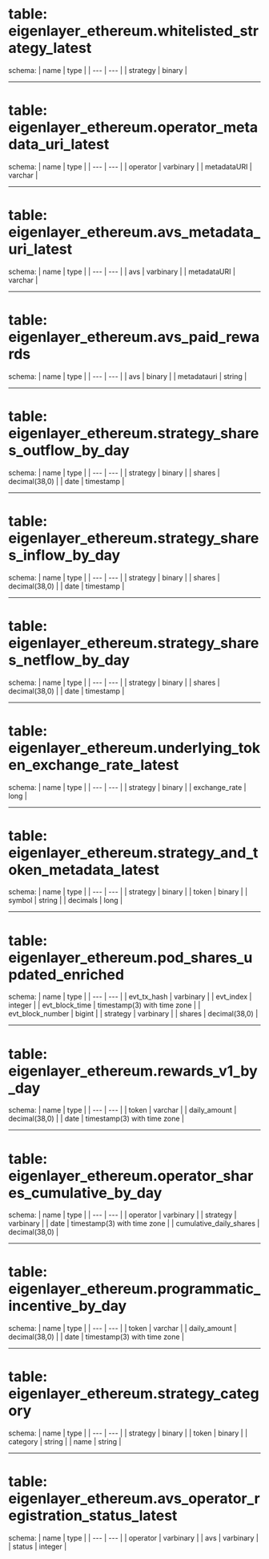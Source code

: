 # table: eigenlayer_ethereum.whitelisted_strategy_latest

schema:
| name | type |
| --- | --- |
| strategy | binary |

---
# table: eigenlayer_ethereum.operator_metadata_uri_latest

schema:
| name | type |
| --- | --- |
| operator | varbinary |
| metadataURI | varchar |

---
# table: eigenlayer_ethereum.avs_metadata_uri_latest

schema:
| name | type |
| --- | --- |
| avs | varbinary |
| metadataURI | varchar |

---
# table: eigenlayer_ethereum.avs_paid_rewards

schema:
| name | type |
| --- | --- |
| avs | binary |
| metadatauri | string |

---
# table: eigenlayer_ethereum.strategy_shares_outflow_by_day

schema:
| name | type |
| --- | --- |
| strategy | binary |
| shares | decimal(38,0) |
| date | timestamp |

---
# table: eigenlayer_ethereum.strategy_shares_inflow_by_day

schema:
| name | type |
| --- | --- |
| strategy | binary |
| shares | decimal(38,0) |
| date | timestamp |

---
# table: eigenlayer_ethereum.strategy_shares_netflow_by_day

schema:
| name | type |
| --- | --- |
| strategy | binary |
| shares | decimal(38,0) |
| date | timestamp |

---
# table: eigenlayer_ethereum.underlying_token_exchange_rate_latest

schema:
| name | type |
| --- | --- |
| strategy | binary |
| exchange_rate | long |

---
# table: eigenlayer_ethereum.strategy_and_token_metadata_latest

schema:
| name | type |
| --- | --- |
| strategy | binary |
| token | binary |
| symbol | string |
| decimals | long |

---
# table: eigenlayer_ethereum.pod_shares_updated_enriched

schema:
| name | type |
| --- | --- |
| evt_tx_hash | varbinary |
| evt_index | integer |
| evt_block_time | timestamp(3) with time zone |
| evt_block_number | bigint |
| strategy | varbinary |
| shares | decimal(38,0) |

---
# table: eigenlayer_ethereum.rewards_v1_by_day

schema:
| name | type |
| --- | --- |
| token | varchar |
| daily_amount | decimal(38,0) |
| date | timestamp(3) with time zone |

---
# table: eigenlayer_ethereum.operator_shares_cumulative_by_day

schema:
| name | type |
| --- | --- |
| operator | varbinary |
| strategy | varbinary |
| date | timestamp(3) with time zone |
| cumulative_daily_shares | decimal(38,0) |

---
# table: eigenlayer_ethereum.programmatic_incentive_by_day

schema:
| name | type |
| --- | --- |
| token | varchar |
| daily_amount | decimal(38,0) |
| date | timestamp(3) with time zone |

---
# table: eigenlayer_ethereum.strategy_category

schema:
| name | type |
| --- | --- |
| strategy | binary |
| token | binary |
| category | string |
| name | string |

---
# table: eigenlayer_ethereum.avs_operator_registration_status_latest

schema:
| name | type |
| --- | --- |
| operator | varbinary |
| avs | varbinary |
| status | integer |

